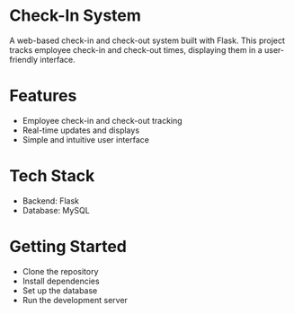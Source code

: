 # Check-In System
A web-based check-in and check-out system built with Flask. This project tracks employee check-in and check-out times, displaying them in a user-friendly interface.

# Features
* Employee check-in and check-out tracking
* Real-time updates and displays
* Simple and intuitive user interface

# Tech Stack
* Backend: Flask
* Database: MySQL

# Getting Started
* Clone the repository
* Install dependencies
* Set up the database
* Run the development server
